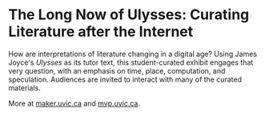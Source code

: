 # The Long Now of Ulysses: Curating Literature after the Internet

How are interpretations of literature changing in a digital age? Using James Joyce's *Ulysses* as its tutor text, this student-curated exhibit engages that very question, with an emphasis on time, place, computation, and speculation. Audiences are invited to interact with many of the curated materials.

More at [maker.uvic.ca](http://maker.uvic.ca/) and [mvp.uvic.ca](http://mvp.uvic.ca/). 